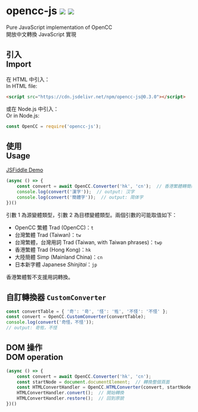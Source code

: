 # opencc-js [![](https://github.com/nk2028/opencc-js/workflows/Node.js%20CI/badge.svg?branch=master)](https://github.com/nk2028/opencc-js/actions?query=workflow%3A%22Node.js+CI%22) [![](https://data.jsdelivr.com/v1/package/npm/opencc-js/badge)](https://www.jsdelivr.com/package/npm/opencc-js)

Pure JavaScript implementation of OpenCC<br/>
開放中文轉換 JavaScript 實現

## 引入<br/>Import

在 HTML 中引入：<br/>
In HTML file:

```html
<script src="https://cdn.jsdelivr.net/npm/opencc-js@0.3.0"></script>
```

或在 Node.js 中引入：<br/>
Or in Node.js:

```javascript
const OpenCC = require('opencc-js');
```

## 使用<br/>Usage

[JSFiddle Demo](https://jsfiddle.net/AyakaMikazuki/t9sv48f1/)

```javascript
(async () => {
    const convert = await OpenCC.Converter('hk', 'cn');  // 香港繁體轉簡體
    console.log(convert('漢字'));  // output: 汉字
    console.log(convert('簡體字'));  // output: 简体字
})()
```

引數 1 為源變體類型，引數 2 為目標變體類型。兩個引數的可能取值如下：

- OpenCC 繁體 Trad (OpenCC)：`t`
- 台灣繁體 Trad (Taiwan)：`tw`
- 台灣繁體，台灣用詞 Trad (Taiwan, with Taiwan phrases)：`twp`
- 香港繁體 Trad (Hong Kong)：`hk`
- 大陸簡體 Simp (Mainland China)：`cn`
- 日本新字體 Japanese _Shinjitai_：`jp`

香港繁體暫不支援用詞轉換。

## 自訂轉換器 `CustomConverter`

```javascript
const convertTable = { '奇': '竒', '怪': '恠', '不怪': '不怪' };
const convert = OpenCC.CustomConverter(convertTable);
console.log(convert('奇怪，不怪'));
// output: 竒恠，不怪
```

## DOM 操作<br/>DOM operation

```javascript
(async () => {
    const convert = await OpenCC.Converter('hk', 'cn');
    const startNode = document.documentElement;  // 轉換整個頁面
    const HTMLConvertHandler = OpenCC.HTMLConverter(convert, startNode, 'zh-HK', 'zh-CN');  // 將所有 zh-HK 標籤轉為 zh-CN 標籤
    HTMLConvertHandler.convert();  // 開始轉換
    HTMLConvertHandler.restore();  // 回到原貌
})()
```
